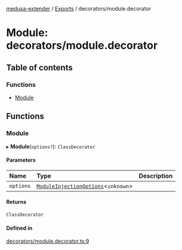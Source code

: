 [medusa-extender](../README.md) / [Exports](../modules.md) / decorators/module.decorator

# Module: decorators/module.decorator

## Table of contents

### Functions

- [Module](decorators_module_decorator.md#module)

## Functions

### Module

▸ **Module**(`options?`): `ClassDecorator`

#### Parameters

| Name | Type | Description |
| :------ | :------ | :------ |
| `options` | [`ModuleInjectionOptions`](core_types.md#moduleinjectionoptions)<`unknown`\> |  |

#### Returns

`ClassDecorator`

#### Defined in

[decorators/module.decorator.ts:9](https://github.com/adrien2p/medusa-extender/blob/4d59aa3/src/decorators/module.decorator.ts#L9)

